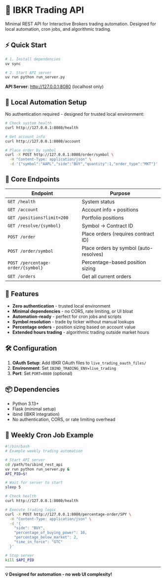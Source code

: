# 🚀 IBKR Trading API

Minimal REST API for Interactive Brokers trading automation. Designed for local automation, cron jobs, and algorithmic trading.

## ⚡ Quick Start

```bash
# 1. Install dependencies
uv sync

# 2. Start API server
uv run python run_server.py
```

**API Server**: http://127.0.0.1:8080 (localhost only)

## 🔧 Local Automation Setup

No authentication required - designed for trusted local environment:

```bash
# Check system health
curl http://127.0.0.1:8080/health

# Get account info
curl http://127.0.0.1:8080/account

# Place order by symbol
curl -X POST http://127.0.0.1:8080/order/symbol \
  -H "Content-Type: application/json" \
  -d '{"symbol":"AAPL","side":"BUY","quantity":1,"order_type":"MKT"}'
```

## 🎯 Core Endpoints

| Endpoint | Purpose |
|----------|---------|
| `GET /health` | System status |
| `GET /account` | Account info + positions |
| `GET /positions?limit=200` | Portfolio positions |
| `GET /resolve/{symbol}` | Symbol → Contract ID |
| `POST /order` | Place orders (requires contract ID) |
| `POST /order/symbol` | Place orders by symbol (auto-resolves) |
| `POST /percentage-order/{symbol}` | Percentage-based position sizing |
| `GET /orders` | Get all current orders |

## 📱 Features

- **Zero authentication** - trusted local environment
- **Minimal dependencies** - no CORS, rate limiting, or UI bloat  
- **Automation-ready** - perfect for cron jobs and scripts
- **Symbol resolution** - trade by ticker without manual lookups
- **Percentage orders** - position sizing based on account value
- **Extended hours trading** - algorithmic trading outside market hours

## 🛠️ Configuration

1. **OAuth Setup**: Add IBKR OAuth files to `live_trading_oauth_files/`
2. **Environment**: Set `IBIND_TRADING_ENV=live_trading`
3. **Port**: Set `PORT=8080` (optional)

## 📦 Dependencies

- Python 3.13+
- Flask (minimal setup)
- ibind (IBKR integration)
- No authentication, CORS, or rate limiting overhead

## 🔄 Weekly Cron Job Example

```bash
#!/bin/bash
# Example weekly trading automation

# Start API server
cd /path/to/ibind_rest_api
uv run python run_server.py &
API_PID=$!

# Wait for server to start
sleep 5

# Check health
curl http://127.0.0.1:8080/health

# Execute trading logic
curl -X POST http://127.0.0.1:8080/percentage-order/SPY \
  -H "Content-Type: application/json" \
  -d '{
    "side": "BUY",
    "percentage_of_buying_power": 10,
    "percentage_below_market": 2,
    "time_in_force": "GTC"
  }'

# Stop server
kill $API_PID
```

---

**💡 Designed for automation - no web UI complexity!**
